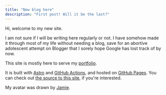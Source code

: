 ```yaml
---
title: "New blog here"
description: "First post! Will it be the last?"
---
```


Hi, welcome to my new site.

I am not sure if I will be writing here regularly or not.
I have somehow made it through most of my life without needing a blog, save for an abortive adolescent attempt on Blogger that I sorely hope Google has lost track of by now.

This site is mostly here to serve my [portfolio](/portfolio/).

It is built with [Astro](https://astro.build/) and [GitHub Actions](https://github.com/features/actions), and hosted on [GitHub Pages](https://pages.github.com/). You can check out [the source to this site](https://github.com/jordemort/jordemort.github.io), if you're interested.

My avatar was drawn by [Jamie](https://linktr.ee/fakegamerjamie).
